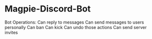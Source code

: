 # Magpie-Discord-Bot

Bot Operations:
Can reply to messages
Can send messages to users personally
Can ban
Can kick
Can undo those actions
Can send server invites
